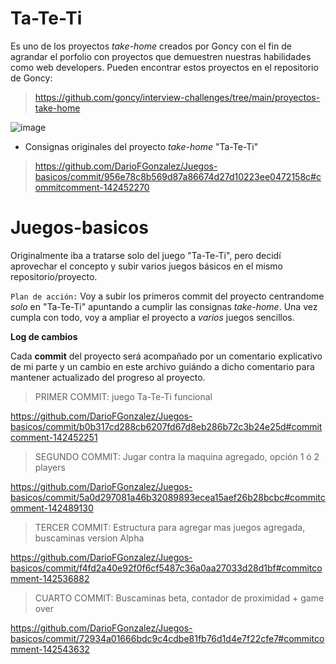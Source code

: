 # **Ta-Te-Ti**

Es uno de los proyectos _take-home_ creados por Goncy con el fin de agrandar el porfolio con proyectos que demuestren nuestras habilidades como web developers. Pueden encontrar estos proyectos en el repositorio de Goncy:
> https://github.com/goncy/interview-challenges/tree/main/proyectos-take-home

![image](https://github.com/DarioFGonzalez/Juegos-basicos/assets/135393251/333ea133-32c2-43e6-ac0b-8d4c160ebc78)

- Consignas originales del proyecto _take-home_ "Ta-Te-Ti"
> https://github.com/DarioFGonzalez/Juegos-basicos/commit/956e78c8b569d87a86674d27d10223ee0472158c#commitcomment-142452270

# Juegos-basicos

Originalmente iba a tratarse solo del juego "Ta-Te-Ti", pero decidí aprovechar el concepto y subir varios juegos básicos en el mismo repositorio/proyecto.

``Plan de acción:``
Voy a subir los primeros commit del proyecto centrandome _solo_ en "Ta-Te-Ti" apuntando a cumplir las consignas *_take-home_*. Una vez cumpla con todo, voy a ampliar el proyecto a *varios* juegos sencillos.

**Log de cambios**

Cada **commit** del proyecto será acompañado por un comentario explicativo de mi parte y un cambio en este archivo guiándo a dicho comentario para mantener actualizado del progreso al proyecto.

> PRIMER COMMIT: juego Ta-Te-Ti funcional

https://github.com/DarioFGonzalez/Juegos-basicos/commit/b0b317cd288cb6207fd67d8eb286b72c3b24e25d#commitcomment-142452251

> SEGUNDO COMMIT: Jugar contra la maquina agregado, opción 1 ó 2 players

https://github.com/DarioFGonzalez/Juegos-basicos/commit/5a0d297081a46b32089893ecea15aef26b28bcbc#commitcomment-142489130

> TERCER COMMIT: Estructura para agregar mas juegos agregada, buscaminas version Alpha

https://github.com/DarioFGonzalez/Juegos-basicos/commit/f4fd2a40e92f0f6cf5487c36a0aa27033d28d1bf#commitcomment-142536882

> CUARTO COMMIT: Buscaminas beta, contador de proximidad + game over

https://github.com/DarioFGonzalez/Juegos-basicos/commit/72934a01666bdc9c4cdbe81fb76d1d4e7f22cfe7#commitcomment-142543632
